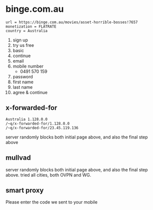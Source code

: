 # binge.com.au

~~~
url = https://binge.com.au/movies/asset-horrible-bosses!7657
monetization = FLATRATE
country = Australia
~~~

1. sign up
2. try us free
3. basic
4. continue
5. email
6. mobile number
   - 0491 570 159
7. password
8. first name
9. last name
10. agree & continue

## x-forwarded-for

~~~
Australia 1.128.0.0
/~q/x-forwarded-for/1.128.0.0
/~q/x-forwarded-for/23.45.119.136
~~~

server randomly blocks both initial page above, and also the final step above

## mullvad

server randomly blocks both initial page above, and also the final step above.
tried all cities, both OVPN and WG.

## smart proxy

Please enter the code we sent to your mobile
